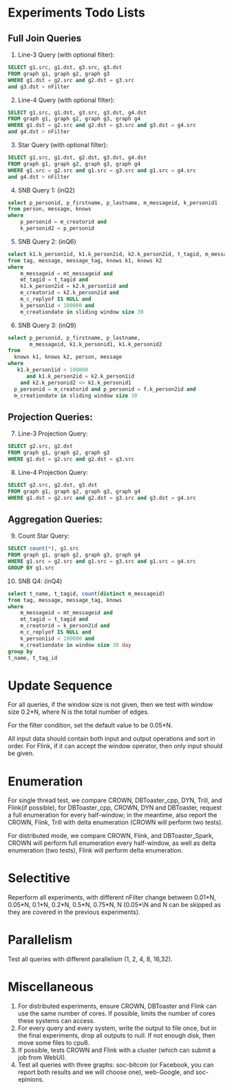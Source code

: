 # Experiments Todo Lists

## Full Join Queries

1. Line-3 Query (with optional filter):

```SQL
SELECT g1.src, g1.dst, g3.src, g3.dst 
FROM graph g1, graph g2, graph g3 
WHERE g1.dst = g2.src and g2.dst = g3.src
and g3.dst > nFilter
```

2. Line-4 Query (with optional filter):

```SQL
SELECT g1.src, g1.dst, g3.src, g3.dst, g4.dst 
FROM graph g1, graph g2, graph g3, graph g4
WHERE g1.dst = g2.src and g2.dst = g3.src and g3.dst = g4.src
and g4.dst > nFilter
```

3. Star Query (with optional filter):

```SQL
SELECT g1.src, g1.dst, g2.dst, g3.dst, g4.dst 
FROM graph g1, graph g2, graph g3, graph g4
WHERE g1.src = g2.src and g1.src = g3.src and g1.src = g4.src
and g4.dst > nFilter 
```

4. SNB Query 1: (inQ2)

```SQL
select p_personid, p_firstname, p_lastname, m_messageid, k_personid1
from person, message, knows
where
    p_personid = m_creatorid and
    k_personid2 = p_personid
```

5. SNB Query 2: (inQ6)

```SQL
select k1.k_person1id, k1.k_person2id, k2.k_person2id, t_tagid, m_messageid
from tag, message, message_tag, knows k1, knows k2
where
    m_messageid = mt_messageid and
    mt_tagid = t_tagid and
    k1.k_person2id = k2.k_person1id and
    m_creatorid = k2.k_person2id and
    m_c_replyof IS NULL and 
    k_person1id < 100000 and
    m_creationdate in sliding window size 30
```

6. SNB Query 3: (inQ9)

```SQL
select p_personid, p_firstname, p_lastname,
       m_messageid, k1.k_personid1, k1.k_personid2
from
  knows k1, knows k2, person, message
where
   k1.k_person1id < 100000
      and k1.k_person2id = k2.k_person1id
    and k2.k_personid2 <> k1.k_personid1
  p_personid = m_creatorid and p_personid = f.k_person2id and
  m_creationdate in sliding window size 30
```

## Projection Queries:

7. Line-3 Projection Query:
```SQL
SELECT g2.src, g2.dst 
FROM graph g1, graph g2, graph g3 
WHERE g1.dst = g2.src and g2.dst = g3.src
```

8. Line-4 Projection Query:
```SQL
SELECT g2.src, g2.dst, g3.dst
FROM graph g1, graph g2, graph g3, graph g4
WHERE g1.dst = g2.src and g2.dst = g3.src and g3.dst = g4.src
```

## Aggregation Queries:

9. Count Star Query:

```SQL
SELECT count(*), g1.src
FROM graph g1, graph g2, graph g3, graph g4
WHERE g1.src = g2.src and g1.src = g3.src and g1.src = g4.src
GROUP BY g1.src
```

10. SNB Q4: (inQ4)
```SQL
select t_name, t_tagid, count(distinct m_messageid)
from tag, message, message_tag, knows
where
    m_messageid = mt_messageid and
    mt_tagid = t_tagid and
    m_creatorid = k_person2id and
    m_c_replyof IS NULL and 
    k_person1id < 100000 and
    m_creationdate in window size 30 day
group by
t_name, t_tag_id
```

# Update Sequence

For all queries, if the window size is not given, then we test with window size 0.2\*N, where N is the total number of edges.

For the filter condition, set the default value to be 0.05\*N.

All input data should contain both input and output operations and sort in order.  For Flink, if it can accept the window operator, then only input should be given. 

# Enumeration

For single thread test, we compare CROWN, DBToaster_cpp, DYN, Trill, and Flink(if possible), for DBToaster_cpp, CROWN, DYN and DBToaster, request a full enumeration for every half-window;  in the meantime, also report the CROWN, Flink, Trill with delta enumeration (CROWN will perform two tests).

For distributed mode, we compare CROWN, Flink, and DBToaster_Spark, CROWN will perform full enumeration every half-window, as well as delta enumeration (two tests), Flink will perform delta enumeration.

# Selectitive

Reperform all experiments, with different nFilter change between 0.01\*N, 0.05\*N, 0.1\*N, 0.2\*N, 0.5\*N, 0.75\*N, N (0.05*\N and N can be skipped as they are covered in the previous experiments).

# Parallelism

Test all queries with different parallelism (1, 2, 4, 8, 16,32).

# Miscellaneous

1. For distributed experiments, ensure CROWN, DBToaster and Flink can use the same number of cores.  If possible, limits the number of cores these systems can access. 
2. For every query and every system, write the output to file once, but in the final experiments, drop all outputs to null.  If not enough disk, then move some files to cpu8.
3. If possible, tests CROWN and Flink with a cluster (which can submit a job from WebUI).
4. Test all queries with three graphs: soc-bitcoin (or Facebook, you can report both results and we will choose one), web-Google, and soc-epinions. 
